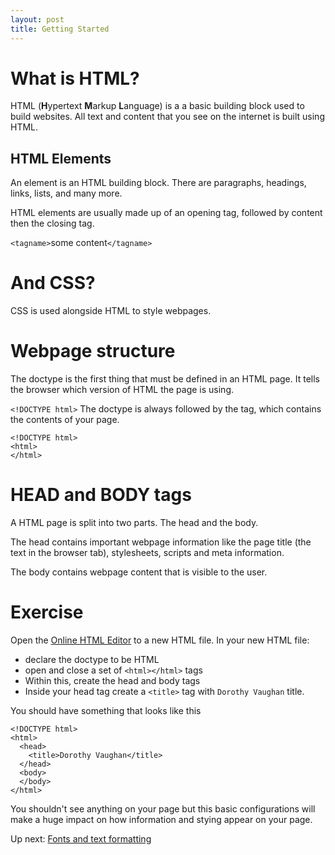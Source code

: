```yaml
---
layout: post
title: Getting Started
---
```


# What is HTML?

HTML (**H**ypertext **M**arkup **L**anguage) is a a basic building block used to build websites. All text and content that you see on the internet is built using HTML.

##  HTML Elements

An element is an HTML building block. There are paragraphs, headings, links, lists, and many more.

HTML elements are usually made up of an opening tag, followed by content then the closing tag.

`<tagname>`some content`</tagname>`

# And CSS?
CSS is used alongside HTML to style webpages.

# Webpage structure
The doctype is the first thing that must be defined in an HTML page. It tells the browser which version of HTML the page is using.

`<!DOCTYPE html>`
The doctype is always followed by the <html> tag, which contains the contents of your page.

```
<!DOCTYPE html>
<html>
</html>
```

# HEAD and BODY tags
A HTML page is split into two parts. The head and the body.

The head contains important webpage information like the page title (the text in the browser tab), stylesheets, scripts and meta information.

The body contains webpage content that is visible to the user.

# Exercise
Open the [Online HTML Editor](http://htmleditor.tools/) to a new HTML file. In your new HTML file:

* declare the doctype to be HTML
* open and close a set of `<html></html>` tags
* Within this, create the head and body tags
* Inside your head tag create a `<title>` tag with `Dorothy Vaughan` title.

You should have something that looks like this

```
<!DOCTYPE html>
<html>
  <head>
    <title>Dorothy Vaughan</title>
  </head>
  <body>
  </body>
</html>
```

You shouldn't see anything on your page but this basic configurations will make a huge impact on how information and stying appear on your page.

Up next: [Fonts and text formatting](https://saphmb.github.io/iwd-workshop/2016/05/07/fonts-and-text-formatting.html)